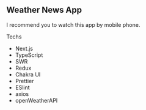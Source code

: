 ## Weather News App

 I recommend you to watch this app by mobile phone.
 
 Techs
 - Next.js
 - TypeScript
 - SWR
 - Redux
 - Chakra UI
 - Prettier
 - ESlint
 - axios
 - openWeatherAPI
